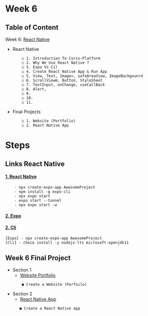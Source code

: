 # Week 6

## Table of Content

  Week 6: [React Native](https://github.com/x39OME/Ustudy-Application-Development-Camp/tree/main/Week%206)
  
  - React Native 
    ```
        ○ 1. Introduction To Corss-Platform
        ○ 2. Why We Use React Native ?
        ○ 3. Expo Vs Cil
        ○ 4. Create React Native App & Run App
        ○ 5. View, Text, Image<, safeAreaView, ImageBackgounrd
        ○ 6. ScrollViewm, Button, StyleSheet
        ○ 7. TextInput, onChange, useCallBack
        ○ 8. Alert,
        ○ 9.
        ○ 10.
        ○ 11.
    ```
  - Final Projects
    ```
        ○ 1. Website (Portfolio)
        ○ 2. React Native App
    ```

# Steps
## Links React Native

#### [1. React Native](https://reactnative.dev/)
```
    - npx create-expo-app AwesomeProject
    - npm install -g expo-cli
    - npx expo start
    - expo start --tunnel
    - npx expo start -w
```
#### [2. Expo](https://reactnative.dev/docs/environment-setup?guide=native)
#### [2. Cli](https://reactnative.dev/docs/environment-setup?guide=native)
```
[Expo] - npx create-expo-app AwesomeProject
[Cli] - choco install -y nodejs-lts microsoft-openjdk11
```

## Week 6 Final Project
  - Section 1
      - [Website Portfolio]()
    ```
        ● Create a Website (Porfoilo)
    ```
 - Section 2
      - [React Native App]()
    ```
       ● Create a React Native app 
    ```
